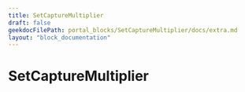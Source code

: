 ```yaml
---
title: SetCaptureMultiplier
draft: false
geekdocFilePath: portal_blocks/SetCaptureMultiplier/docs/extra.md
layout: "block_documentation"
---
```

# SetCaptureMultiplier